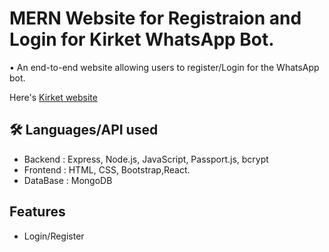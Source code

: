 
# MERN Website for Registraion and Login for Kirket WhatsApp Bot.



•	An end-to-end website allowing users to register/Login for the WhatsApp bot.

Here's  [Kirket website](https://kirket.netlify.app/)




## 🛠 Languages/API used
- Backend : Express, Node.js, JavaScript, Passport.js, bcrypt
- Frontend : HTML, CSS, Bootstrap,React.
- DataBase : MongoDB


## Features

-  Login/Register



